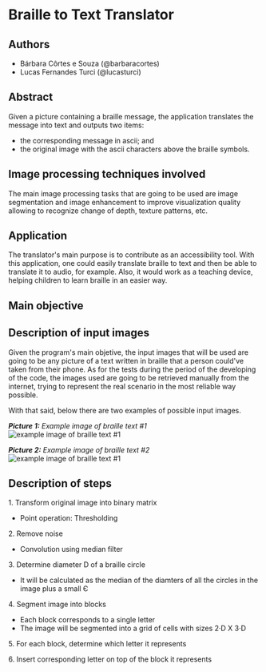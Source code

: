 # Braille to Text Translator

## Authors 
- Bárbara Côrtes e Souza (@barbaracortes)
- Lucas Fernandes Turci  (@lucasturci)

## Abstract
Given a picture containing a braille message, the application translates the message into text and outputs two items:
- the corresponding message in ascii; and
- the original image with the ascii characters above the braille symbols.

## Image processing techniques involved
The main image processing tasks that are going to be used are image segmentation and image enhancement to improve visualization quality allowing to recognize change of depth, texture patterns, etc.

## Application
The translator's main purpose is to contribute as an accessibility tool. With this application, one could easily translate braille to text and then be able to translate it to audio, for example. Also, it would work as a teaching device, helping children to learn braille in an easier way.

## Main objective


## Description of input images
Given the program's main objetive, the input images that will be used are going to be any picture of a text written in braille that a person could've taken from their phone. As for the tests during the period of the developing of the code, the images used are going to be retrieved manually from the internet, trying to represent the real scenario in the most reliable way possible. 

With that said, below there are two examples of possible input images. 

<i><strong>Picture 1:</strong> Example image of braille text #1</i><br>
![example image of braille text #1](https://raw.githubusercontent.com/lucasturci/BrailleTextTranslator/master/images/1.jpg) 

<i><strong>Picture 2:</strong> Example image of braille text #2</i><br>
![example image of braille text #1](https://raw.githubusercontent.com/lucasturci/BrailleTextTranslator/master/images/2.gif) 

## Description of steps

1\. Transform original image into binary matrix
- Point operation: Thresholding

2\. Remove noise
- Convolution using median filter

3\. Determine diameter D of a braille circle 
- It will be calculated as the median of the diamters of all the circles in the image plus a small Є

4\. Segment image into blocks
- Each block corresponds to a single letter
- The image will be segmented into a grid of cells with sizes 2·D X 3·D  

5\. For each block, determine which letter it represents 

6\. Insert corresponding letter on top of the block it represents
